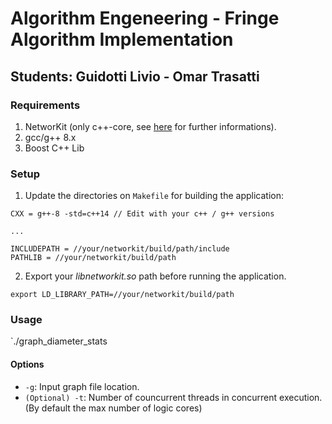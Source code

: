 # Algorithm Engeneering - Fringe Algorithm Implementation

## Students: Guidotti Livio - Omar Trasatti

### Requirements

1. NetworKit (only c++-core, see [here](https://networkit.github.io/) for further informations).
2. gcc/g++ 8.x
3. Boost C++ Lib

### Setup

1. Update the directories on `Makefile` for building the application:

```
CXX = g++-8 -std=c++14 // Edit with your c++ / g++ versions

...

INCLUDEPATH = //your/networkit/build/path/include
PATHLIB = //your/networkit/build/path

```

2. Export your *libnetworkit.so* path before running the application.

`export LD_LIBRARY_PATH=//your/networkit/build/path` 


### Usage

`./graph_diameter_stats <options>

#### Options

- `-g`: Input graph file location.
- `(Optional) -t`:  Number of councurrent threads in concurrent execution. (By default the max number of logic cores)